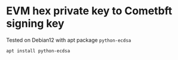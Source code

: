 # EVM hex private key to Cometbft signing key

Tested on Debian12 with apt package `python-ecdsa`

`apt install python-ecdsa`